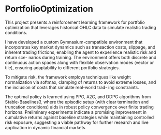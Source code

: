 # PortfolioOptimization

This project presents a reinforcement learning framework for portfolio optimization
that leverages historical OHLC data to simulate realistic trading conditions.


I have developed a custom Gymnasium-compatible environment that incorporates key market dynamics such as transaction costs, slippage, and inherent
trading frictions, enabling the agent to experience realistic risk and return sce-
narios during training. The environment offers both discrete and continuous
action spaces along with flexible observation modes (vector or tile), ensuring
adaptability to different portfolio strategies. 

To mitigate risk, the framework employs techniques like weight normalization via softmax, clamping of returns
to avoid extreme losses, and the inclusion of costs that simulate real-world trad-
ing constraints. 

The optimal policy is learned using PPO, A2C, and DDPG algorithms from Stable-Baselines3, where
the episodic setup (with clear termination and truncation conditions) aids in robust policy convergence over finite trading horizons. Preliminary experiments
indicate a promising improvement in cumulative returns against baseline strategies while maintaining controlled risk exposure, suggesting a viable pathway for
further research and live application in dynamic financial markets.

